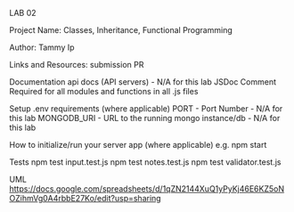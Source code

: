 LAB 02

Project Name: Classes, Inheritance, Functional Programming

Author: Tammy Ip

Links and Resources:
submission PR

Documentation
api docs (API servers) - N/A for this lab
JSDoc Comment Required for all modules and functions in all .js files

Setup
.env requirements (where applicable) 
PORT - Port Number - N/A for this lab
MONGODB_URI - URL to the running mongo instance/db - N/A for this lab

How to initialize/run your server app (where applicable)
e.g. npm start

Tests
npm test input.test.js
npm test notes.test.js
npm test validator.test.js

UML
https://docs.google.com/spreadsheets/d/1qZN2144XuQ1yPyKj46E6KZ5oNOZihmVg0A4rbbE27Ko/edit?usp=sharing

